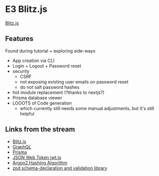 # E3 Blitz.js

[Blitz.js](https://blitzjs.com/)

## Features

Found during tutorial + exploring side-ways

- App creation via CLI
- Login + Logout + Password reset
- security
  - CSRF
  - not exposing existing user emails on password reset
  - do not salt password hashes
- hot module replacement (?thanks to nextjs?)
- Prisma database viewer
- LOOOTS of Code generation
  - which currently still needs some manual adjustments, but it's still helpful

## Links from the stream

- [Blitz.js](https://blitzjs.com/)
- [GraphQL](https://graphql.org/)
- [Prisma](https://www.prisma.io/)
- [JSON Web Token jwt.io](https://jwt.io/)
- [Argon2 Hashing Algorithm](https://de.wikipedia.org/wiki/Argon2)
- [zod schema-declaration and validation library](https://github.com/colinhacks/zod)
